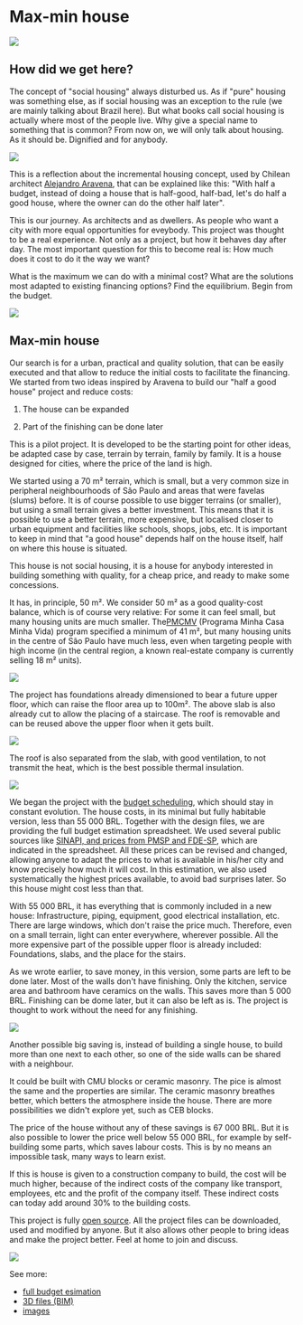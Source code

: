 # Max-min house

![](render/0001.jpg)

## How did we get here?

The concept of "social housing" always disturbed us. As if "pure" housing was something else, as if social housing was an exception to the rule (we are mainly talking about Brazil here). But what books call social housing is actually where most of the people live. Why give a special name to something that is common? From now on, we will only talk about housing. As it should be. Dignified and for anybody.

![](render/0006.jpg)

This is a reflection about the incremental housing concept, used by Chilean architect [Alejandro Aravena](https://en.wikipedia.org/wiki/Alejandro_Aravena), that can be explained like this: "With half a budget, instead of doing a house that is half-good, half-bad, let's do half a good house, where the owner can do the other half later".

This is our journey. As architects and as dwellers. As people who want a city with more equal opportunities for eveybody. This project was thought to be a real experience. Not only as a project, but how it behaves day after day. The most important question for this to become real is: How much does it cost to do it the way we want?

What is the maximum we can do with a minimal cost? What are the solutions most adapted to existing financing options? Find the equilibrium. Begin from the budget.

![](render/0009.jpg)

## Max-min house

Our search is for a urban, practical and quality solution, that can be easily executed and that allow to reduce the initial costs to facilitate the financing. We started from two ideas inspired by Aravena to build our "half a good house" project and reduce costs:

1. The house can be expanded

2. Part of the finishing can be done later

This is a pilot project. It is developed to be the starting point for other ideas, be adapted case by case, terrain by terrain, family by family. It is a house designed for cities, where the price of the land is high.

We started using a 70 m² terrain, which is small, but a very common size in peripheral neighbourhoods of São Paulo and areas that were favelas (slums) before. It is of course possible to use bigger terrains (or smaller), but using a small terrain gives a better investment. This means that it is possible to use a better terrain, more expensive, but localised closer to urban equipment and facilities like schools, shops, jobs, etc. It is important to keep in mind that "a good house" depends half on the house itself, half on where this house is situated.

This house is not social housing, it is a house for anybody interested in building something with quality, for a cheap price, and ready to make some concessions.

It has, in principle, 50 m². We consider 50 m² as a good quality-cost balance, which is of course very relative: For some it can feel small, but many housing units are much smaller. The[PMCMV](http://www.minhacasaminhavida.gov.br/) (Programa Minha Casa Minha Vida) program specified a minimum of 41 m², but many housing units in the centre of São Paulo  have much less, even when targeting people with high income (in the central region, a known real-estate company is currently selling 18 m² units).

![](render/0016.jpg)

The project has foundations already dimensioned to bear a future upper floor, which can raise the floor area up to 100m². The above slab is also already cut to allow the placing of a staircase. The roof is removable and can be reused above the upper floor when it gets built.

![](render/0015.jpg)

The roof is also separated from the slab, with good ventilation, to not transmit the heat, which is the best possible thermal insulation.

![](render/0010.jpg)

We began the project with the [budget scheduling](https://github.com/uncreatednet/casa-economica/blob/master/or%C3%A7amento%20modelo%2001.ods), which should stay in constant evolution. The house costs, in its minimal but fully habitable version, less than 55 000 BRL. Together with the design files, we are providing the full budget estimation spreadsheet. We used several public sources like [SINAPI, and prices from PMSP and FDE-SP](http://www.uncreated.net/priceapi/webprice.py), which are indicated in the spreadsheet. All these prices can be revised and changed, allowing anyone to adapt the prices to what is available in his/her city and know precisely how much it will cost. In this estimation, we also used systematically the highest prices available, to avoid bad surprises later. So this house might cost less than that.

With 55 000 BRL, it has everything that is commonly included in a new house: Infrastructure, piping, equipment, good electrical installation, etc. There are large windows, which don't raise the price much. Therefore, even on a small terrain, light can enter everywhere, wherever possible. All the more expensive part of the possible upper floor is already included: Foundations, slabs, and the place for the stairs.

As we wrote earlier, to save money, in this version, some parts are left to be done later. Most of the walls don't have finishing. Only the kitchen, service area and bathroom have ceramics on the walls. This saves more than 5 000 BRL. Finishing can be dome later, but it can also be left as is. The project is thought to work without the need for any finishing.

![](render/0002.jpg)

Another possible big saving is, instead of building a single house, to build more than one next to each other, so one of the side walls can be shared with a neighbour.

It could be built with CMU blocks or ceramic masonry. The pice is almost the same and the properties are similar. The ceramic masonry breathes better, which betters the atmosphere inside the house. There are more possibilities we didn't explore yet, such as CEB blocks.

The price of the house without any of these savings is 67 000 BRL. But it is also possible to lower the price well below 55 000 BRL, for example by self-building some parts, which saves labour costs. This is by no means an impossible task, many ways to learn exist.

If this is house is given to a construction company to build, the cost will be much higher, because of the indirect costs of the company like transport, employees, etc and the profit of the company itself. These indirect costs can today add around 30% to the building costs.

This project is fully [open source](https://github.com/uncreatednet/casa-economica). All the project files can be downloaded, used and modified by anyone. But it also allows other people to bring ideas and make the project better. Feel at home to join and discuss.

![](render/0014.jpg)

See more:

* [full budget esimation](https://github.com/uncreatednet/casa-economica/blob/master/or%C3%A7amento%20modelo%2001.ods)
* [3D files (BIM)](https://github.com/uncreatednet/casa-economica/blob/master/modelo%2001.FCStd)
* [images](https://github.com/uncreatednet/casa-economica/tree/master/render)
